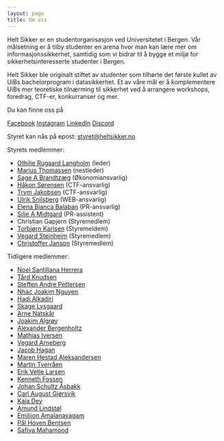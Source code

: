 ```yaml
---
layout: page
title: Om oss
---
```


Helt Sikker er en studentorganisasjon ved Universitetet i Bergen. Vår målsetning er å tilby studenter en arena hvor man kan lære mer om informasjonssikkerhet, samtidig som vi bidrar til å bygge et miljø for sikkerhetsinteresserte studenter i Bergen.

Helt Sikker ble originalt stiftet av studenter som tilhørte det første kullet av UiBs bachelorprogram i datasikkerhet. Et av våre mål er å komplementere UiBs mer teoretiske tilnærming til sikkerhet ved å arrangere workshops, foredrag, CTF-er, konkurranser og mer. 

Du kan finne oss på

[Facebook](https://www.facebook.com/groups/heltsikker)
[Instagram](https://www.instagram.com/heltsikker_bergen/)
[LinkedIn](https://www.linkedin.com/company/helt-sikker/?viewAsMember=true)
[Discord](https://discord.gg/Ch4RyzwJBs)

Styret kan nås på epost: <styret@heltsikker.no>


Styrets medlemmer:

<!--
esaB46! SFNDVEZ7M0FUX3kwdXJfR3IzM25zfQ==
-->

* [Othilie Rugaard Langholm](https://www.linkedin.com/in/othilie-rugaard-langholm-0523a9230/) (leder)
* [Marius Thomassen](https://www.linkedin.com/in/marius-thomassen-0919431a5/) (nestleder)
* [Sage A Brandtzæg](https://www.linkedin.com/in/sagebrandtzaeg/) (Økonomiansvarlig)
* [Håkon Sørensen](https://www.linkedin.com/in/h%C3%A5kon-s%C3%B8rensen-6ba48185/) (CTF-ansvarlig)
* [Trym Jakobsen](https://www.linkedin.com/in/trym-jakobsen/) (CTF-ansvarlig)
* [Ulrik Snilsberg](https://www.linkedin.com/in/ulrik-snilsberg-99a64b242/) (WEB-ansvarlig)
* [Elena Bianca Balaban](https://www.linkedin.com/in/elena-bianca-balaban-4767841b2/) (PR-ansvarlig)
* [Silje A Midtgard](https://www.linkedin.com/in/silje-midtg%C3%A5rd-888855212/) (PR-assistent)
* Christian Gapjern (Styremedlem)
* [Torbjørn Karlsen](https://www.linkedin.com/in/torbj%C3%B8rn-karlsen-974a9478/) (Styremeldem)
* [Vegard Steinheim](https://www.linkedin.com/in/vegard-steinheim-057a17333/) (Styremedlem)
* [Christoffer Janson](https://www.linkedin.com/in/christoffer-janson-a82684270/) (Styremedlem)

Tidligere medlemmer:

* [Noel Santillana Herrera](https://www.linkedin.com/in/noel-santillana-herrera-31a05699/)
* [Tård Knudsen](https://www.linkedin.com/in/t%C3%A5rd-knudsen)
* [Steffen Andre Pettersen](https://www.linkedin.com/in/steffen-andre-pettersen-44283424b/)
* [Nhac Joakim Nguyen](https://www.linkedin.com/in/nhac/)
* [Hadi Alkadiri](https://www.linkedin.com/in/hadi-alkadiri/)
* [Skage Lysgaard](https://www.linkedin.com/in/skage-lysgaard-9044a3175/)
* [Arne Natskår](https://www.linkedin.com/in/arne-natskår)
* [Joakim Algrøy](https://www.linkedin.com/in/joakim-algroy/)
* [Alexander Bergenholtz](http://uwu.dk/about/)
* [Mathias Iversen](https://www.linkedin.com/in/mathiasni/)
* [Vegard Arneberg](https://www.linkedin.com/in/vegard-mathisen-arneberg/)
* [Jacob Hagan](https://www.linkedin.com/in/jacob-hagan-2817a3140/)
* [Maren Hestad Aleksandersen](https://www.linkedin.com/in/maren-hestad-aleksandersen-900521182/)
* [Martin Tverråen](http://linkedin.com/in/martin-tverr%C3%A5en/)
* [Erik Vetle Larsen](http://linkedin.com/in/erikvetlelarsen/)
* [Kenneth Fossen](http://linkedin.com/in/kenneth-fossen/)
* [Johan Schultz Åsbakk](http://linkedin.com/in/johan-schultz-%C3%A5sbakk-685468169/)
* [Carl August Gjørsvik](http://linkedin.com/in/carl-august-gj%C3%B8rsvik-626b03152/)
* [Kaja Dey](http://linkedin.com/in/kaja-alexandra-dey-086b42126/)
* [Amund Lindstøl](http://linkedin.com/in/amund-lindst%C3%B8l-1857b5162/)
* [Emilijon Amalanayagam](https://www.linkedin.com/in/eaam/)
* [Pål Hoven Bentsen](https://www.linkedin.com/in/p%C3%A5l-hoven-bentsen-a09527197/)
* [Safiya Mahamood](https://www.linkedin.com/in/safiya-mahamood-b70460231/)
